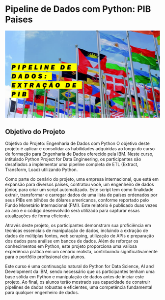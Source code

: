# Pipeline de Dados com Python: PIB Paises

![Imagem](./pics/pipeline.png)

## Objetivo do Projeto

Objetivo do Projeto: Engenharia de Dados com Python
O objetivo deste projeto é aplicar e consolidar as habilidades adquiridas ao longo do curso de formação para Engenharia de Dados oferecido pela IBM. Neste curso, intitulado Python Project for Data Engineering, os participantes são desafiados a implementar uma pipeline completa de ETL (Extract, Transform, Load) utilizando Python.

Como parte do cenário do projeto, uma empresa internacional, que está em expansão para diversos países, contratou você, um engenheiro de dados júnior, para criar um script automatizado. Este script tem como finalidade extrair, transformar e carregar dados de uma lista de países ordenados por seus PIBs em bilhões de dólares americanos, conforme reportado pelo Fundo Monetário Internacional (FMI). Este relatório é publicado duas vezes ao ano e o código desenvolvido será utilizado para capturar essas atualizações de forma eficiente.

Através deste projeto, os participantes demonstram sua proficiência em técnicas essenciais de manipulação de dados, incluindo a extração de dados de múltiplas fontes, web scraping, utilização de APIs e preparação dos dados para análise em bancos de dados. Além de reforçar os conhecimentos em Python, este projeto proporciona uma valiosa experiência prática em um cenário realista, contribuindo significativamente para o portfólio profissional dos alunos.

Este curso é uma continuação natural do Python for Data Science, AI and Development da IBM, sendo necessário que os participantes tenham uma base sólida em Python e manipulação de dados antes de iniciar este projeto. Ao final, os alunos terão mostrado sua capacidade de construir pipelines de dados robustas e eficientes, uma competência fundamental para qualquer engenheiro de dados.